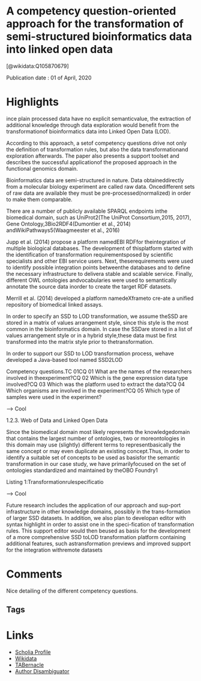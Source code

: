 
A competency question-oriented approach for the transformation of semi-structured bioinformatics data into linked open data
===========================================================================================================================
  
  [@wikidata:Q105870679]  
  
Publication date : 01 of April, 2020  

# Highlights


ince plain processed data have no explicit semanticvalue, the extraction of additional knowledge through data exploration would benefit from the transformationof bioinformatics data into Linked Open Data (LOD). 

According to this approach, a setof competency questions drive not only the definition of transformation rules, but also the data transformationand exploration afterwards. The paper also presents a support toolset and describes the successful applicationof the proposed approach in the functional genomics domain.

Bioinformatics data are semi-structured in nature. Data obtaineddirectly from a molecular biology experiment are called raw data. Oncedifferent sets of raw data are available they must be pre-processed(normalized) in order to make them comparable.

There are a number of publicly available SPARQL endpoints inthe biomedical domain, such as UniProt2(The UniProt Consortium,2015, 2017), Gene Ontology,3Bio2RDF4(Dumontier et al., 2014) andWikiPathways5(Waagmeester et al., 2016)

Jupp et al. (2014) propose a platform namedEBI RDFfor theintegration of multiple biological databases. The development of thisplatform started with the identification of transformation requirementsposed by scientific specialists and other EBI service users. Next, theserequirements were used to identify possible integration points betweenthe databases and to define the necessary infrastructure to delivera stable and scalable service. Finally, different OWL ontologies andvocabularies were used to semantically annotate the source data inorder to create the target RDF datasets.

Merrill et al. (2014) developed a platform namedeXframeto cre-ate a unified repository of biomedical linked assays.

In order to specify an SSD to LOD transformation, we assume theSSD are stored in a matrix of values arrangement style, since this style is  the most common in the bioinformatics domain. In case the SSDare stored in a list of values arrangement style or in a hybrid style,these data must be first transformed into the matrix style prior to thetransformation.

In order to support our SSD to LOD transformation process, wehave developed a Java-based tool named SSD2LOD


Competency questions.TC 01CQ 01   What are the names of the researchers involved in theexperiment?CQ 02   Which is the gene expression data type involved?CQ 03   Which was the platform used to extract the data?CQ 04   Which organisms are involved in the experiment?CQ 05   Which type of samples were used in the experiment?

--> Cool


1.2.3. Web of Data and Linked Open Data

Since the biomedical domain most likely represents the knowledgedomain that contains the largest number of ontologies, two or moreontologies in this domain may use (slightly) different terms to representbasically the same concept or may even duplicate an existing concept.Thus, in order to identify a suitable set of concepts to be used as basisfor the semantic transformation in our case study, we have primarilyfocused on the set of ontologies standardized and maintained by theOBO Foundry1

Listing 1:Transformationrulespecificatio

--> Cool

Future research includes the application of our approach and sup-port infrastructure in other knowledge domains, possibly in the trans-formation of larger SSD datasets. In addition, we also plan to developan editor with syntax highlight in order to assist one in the speci-fication of transformation rules. This support editor would then beused as basis for the development of a more comprehensive SSD toLOD transformation platform containing additional features, such astransformation previews and improved support for the integration withremote datasets



# Comments

Nice detailing of the different competency questions.


## Tags

# Links
  
 * [Scholia Profile](https://scholia.toolforge.org/work/Q105870679)  
 * [Wikidata](https://www.wikidata.org/wiki/Q105870679)  
 * [TABernacle](https://tabernacle.toolforge.org/?#/tab/manual/Q105870679/P921%3BP4510)  
 * [Author Disambiguator](https://author-disambiguator.toolforge.org/work_item_oauth.php?id=Q105870679&batch_id=&match=1&author_list_id=&doit=Get+author+links+for+work)  
